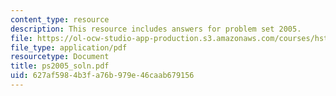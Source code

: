 ```yaml
---
content_type: resource
description: This resource includes answers for problem set 2005.
file: https://ol-ocw-studio-app-production.s3.amazonaws.com/courses/hst-151-principles-of-pharmacology-spring-2005/627af5984b3fa76b979e46caab679156_ps2005_soln.pdf
file_type: application/pdf
resourcetype: Document
title: ps2005_soln.pdf
uid: 627af598-4b3f-a76b-979e-46caab679156
---
```

